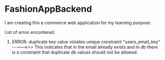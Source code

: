 # FashionAppBackend
I am creating this e commerce web application for my learning purpose.

List of erros encontered:
1. ERROR: duplicate key value violates unique constraint "users_email_key" ----->>> This indicates that in the email already exists and in db there is a constraint that duplicate db values should not be allowed.
